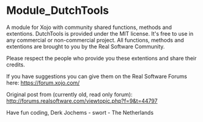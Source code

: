 Module_DutchTools
=================

A module for Xojo with community shared functions, methods and extentions.
DutchTools is provided under the MIT license. It's free to use in any commercial or non-commercial project.
All functions, methods and extentions are brought to you by the Real Software Community. 

Please respect the people who provide you these extentions and share their credits.

If you have suggestions you can give them on the Real Software Forums here:
https://forum.xojo.com/

Original post from (currently old, read only forum):
http://forums.realsoftware.com/viewtopic.php?f=9&t=44797

Have fun coding,
Derk Jochems - swort  - The Netherlands
